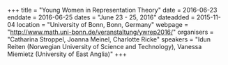 +++
title = "Young Women in Representation Theory"
date = 2016-06-23
enddate = 2016-06-25
dates = "June 23 - 25, 2016"
dateadded = 2015-11-04
location = "University of Bonn, Bonn, Germany"
webpage = "http://www.math.uni-bonn.de/veranstaltung/ywrep2016/"
organisers = "Catharina Stroppel, Joanna Meinel, Charlotte Ricke"
speakers = "Idun Reiten (Norwegian University of Science and Technology), Vanessa Miemietz (University of East Anglia)"
+++
